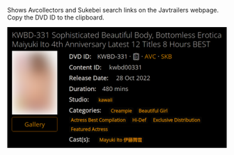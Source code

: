Shows Avcollectors and Sukebei search links on the Javtrailers webpage.  
Copy the DVD ID to the clipboard.  

![](Javtrailers_Show_Sukebei.png)
